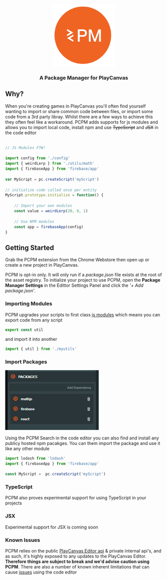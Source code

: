 <div align="center">
  <br>
  <img src="./static/icon.png" alt="PCPM" width="200">
  <br>
  <h3 align="center">A Package Manager for PlayCanvas</h3>

</div>

<!-- <p align="center"> -->
<!--   <a href="#key-features">Key Features</a> • -->
<!--   <a href="#getting-started">Getting Started</a> • -->
<!--   <a href="#download">Download</a> • -->
<!--   <a href="#credits">Credits</a> • -->
<!--   <a href="#related">Related</a> • -->
<!--   <a href="#license">License</a> -->
<!-- </p> -->

<!--PCPM is an extension for the PlayCanvas Editor that adds support for Javascript Modules, TypeScript JSX and more. Your PlayCanvas scripts become JS modules which means you can import and export code.-->

## Why?
When you're creating games in PlayCanvas you'll often find yourself wanting to import or share common code between files, or import some code from a 3rd party libray. Whilst there are a few ways to achieve this they often feel like a workaround. PCPM adds supports for js modules and allows you to import local code, install npm and use ~~TypeScript~~ and ~~JSX~~ in the code editor

```javascript

// JS Modules FTW!

import config from './config'
import { weirdLerp } from './utils/math'
import { firebaseApp } from 'firebase/app'

var MyScript = pc.createScript('myScript')

// initialize code called once per entity
MyScript.prototype.initialize = function() {

    // Import your own modules
    const value = weirdLerp(20, 0, 1)

    // Use NPM modules
    const app = firebaseApp(config)
}
```

## Getting Started

Grab the PCPM extension from the Chrome Webstore then open up or create a new project in PlayCanvas.

PCPM is opt-in only. It will only run if a *package.json* file exists at the root of the asset registry. To initialize your project to use PCPM, open the **Package Manager Settings** in the Edittor Settings Panel and click the *'+ Add package.json'*.




### Importing Modules

PCPM upgrades your scripts to first class [js modules](https://developer.mozilla.org/en-US/docs/Web/JavaScript/Reference/Statements/import) which means you can export code from any script 

```javascript 
export const util
```
and import it into another
```javascript 
import { util } from './myutils'
``` 

### Import Packages

![PCPM Package Manager](./static/package-manager.png)
<br>

Using the PCPM Search in the code editor you can also find and install any publicy hosted npm pacakges. You can them import the package and use it like any other module

```javascript
import lodash from 'lodash'
import { firebaseApp } from 'firebase/app'

const MyScript =  pc.createScript('myScript')
```

### TypeScript
PCPM also proves experimental support for using TypeScript in your projects

### JSX
Experimental support for JSX is coming soon

### Known Issues
PCPM relies on the public [PlayCanvas Editor api](https://github.com/playcanvas/editor-api) & private internal api's, and as such, it's highly exposed to any updates to the PlayCanvas Editor. __Therefore things are subject to break and we'd advise caution using PCPM__. There are also a number of known inherent limitations that can cause [issues](https://github.com/wearekuva/pcpm-private/issues/4) using the code editor
